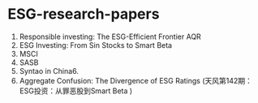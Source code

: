 # ESG-research-papers

1. Responsible investing: The ESG-Efficient Frontier AQR  
2. ESG Investing: From Sin Stocks to Smart Beta
3. MSCI
4. SASB
5. Syntao in China6. 
7. Aggregate Confusion: The Divergence of ESG Ratings (天风第142期： ESG投资：从罪恶股到Smart Beta )
